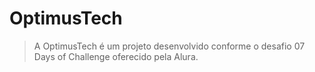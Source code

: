 <h1>OptimusTech</h1>

> A OptimusTech é um projeto desenvolvido conforme o desafio 07 Days of Challenge oferecido pela Alura. 
